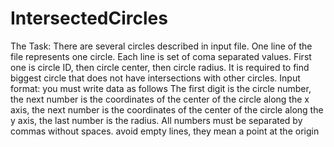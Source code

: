 # IntersectedCircles
The Task: There are several circles described in input file. One line of the file represents one circle. Each line is set of coma separated values. First one is circle ID, then circle center, then circle radius.  It is required to find biggest circle that does not have intersections with other circles.
Input format: you must write data as follows
The first digit is the circle number, the next number is the coordinates of the center of the circle along the x axis, the next number is the coordinates of the center of the circle along the y axis, the last number is the radius. All numbers must be separated by commas without spaces. avoid empty lines, they mean a point at the origin
